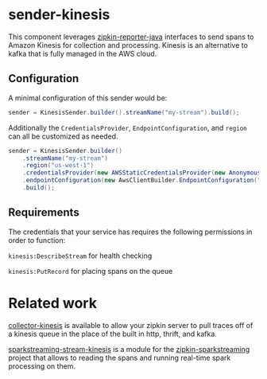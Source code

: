 # sender-kinesis

This component leverages [zipkin-reporter-java](https://github.com/openzipkin/zipkin-reporter-java)
interfaces to send spans to Amazon Kinesis for collection and processing. Kinesis is an alternative
to kafka that is fully managed in the AWS cloud.

## Configuration

A minimal configuration of this sender would be:

```java
sender = KinesisSender.builder().streamName("my-stream").build();
```

Additionally the `CredentialsProvider`, `EndpointConfiguration`, and `region` can all be customized as
needed.

```java
sender = KinesisSender.builder()
    .streamName("my-stream")
    .region("us-west-1")
    .credentialsProvider(new AWSStaticCredentialsProvider(new AnonymousAWSCredentials()))
    .endpointConfiguration(new AwsClientBuilder.EndpointConfiguration("http://localhost:8080/", "us-east-1"))
    .build();
```

## Requirements

The credentials that your service has requires the following permissions in order to function:

`kinesis:DescribeStream` for health checking

`kinesis:PutRecord` for placing spans on the queue

# Related work

[collector-kinesis](https://github.com/openzipkin/zipkin-aws/tree/master/collector-kinesis) is available
to allow your zipkin server to pull traces off of a kinesis queue in the place of the built in http,
thrift, and kafka.

[sparkstreaming-stream-kinesis](https://github.com/openzipkin/zipkin-aws/tree/master/sparkstreaming-stream-kinesis)
is a module for the [zipkin-sparkstreaming](https://github.com/openzipkin/zipkin-sparkstreaming)
project that allows to reading the spans and running real-time spark processing on them.